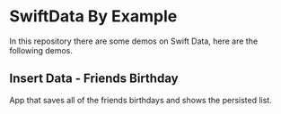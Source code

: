 # SwiftData By Example

In this repository there are some demos on Swift Data, here are the following demos.

## Insert Data - Friends Birthday

App that saves all of the friends birthdays and shows the persisted list.